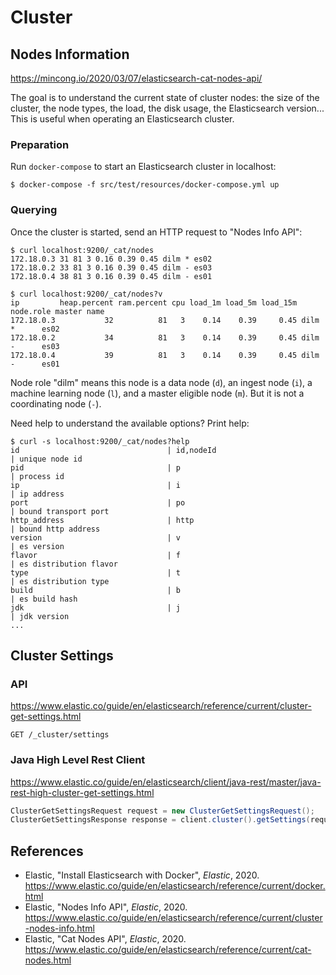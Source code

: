 # Cluster

## Nodes Information

<https://mincong.io/2020/03/07/elasticsearch-cat-nodes-api/>

The goal is to understand the current state of cluster nodes: the size of the
cluster, the node types, the load, the disk usage, the Elasticsearch version...
This is useful when operating an Elasticsearch cluster.

### Preparation

Run `docker-compose` to start an Elasticsearch cluster in localhost:

```
$ docker-compose -f src/test/resources/docker-compose.yml up
```

### Querying

Once the cluster is started, send an HTTP request to "Nodes Info API":

```
$ curl localhost:9200/_cat/nodes
172.18.0.3 31 81 3 0.16 0.39 0.45 dilm * es02
172.18.0.2 33 81 3 0.16 0.39 0.45 dilm - es03
172.18.0.4 38 81 3 0.16 0.39 0.45 dilm - es01
```

```
$ curl localhost:9200/_cat/nodes?v
ip         heap.percent ram.percent cpu load_1m load_5m load_15m node.role master name
172.18.0.3           32          81   3    0.14    0.39     0.45 dilm      *      es02
172.18.0.2           34          81   3    0.14    0.39     0.45 dilm      -      es03
172.18.0.4           39          81   3    0.14    0.39     0.45 dilm      -      es01
```

Node role "dilm" means this node is a data node (`d`), an ingest node (`i`), a machine learning
node (`l`), and a master eligible node (`m`). But it is not a coordinating node (`-`).

Need help to understand the available options? Print help:

```
$ curl -s localhost:9200/_cat/nodes?help
id                                 | id,nodeId                                   | unique node id
pid                                | p                                           | process id
ip                                 | i                                           | ip address
port                               | po                                          | bound transport port
http_address                       | http                                        | bound http address
version                            | v                                           | es version
flavor                             | f                                           | es distribution flavor
type                               | t                                           | es distribution type
build                              | b                                           | es build hash
jdk                                | j                                           | jdk version
...
```

## Cluster Settings

### API

<https://www.elastic.co/guide/en/elasticsearch/reference/current/cluster-get-settings.html>

```
GET /_cluster/settings
```

### Java High Level Rest Client

<https://www.elastic.co/guide/en/elasticsearch/client/java-rest/master/java-rest-high-cluster-get-settings.html>

```java
ClusterGetSettingsRequest request = new ClusterGetSettingsRequest();
ClusterGetSettingsResponse response = client.cluster().getSettings(request, RequestOptions.DEFAULT);
```

## References

- Elastic, "Install Elasticsearch with Docker", _Elastic_, 2020.
  <https://www.elastic.co/guide/en/elasticsearch/reference/current/docker.html>
- Elastic, "Nodes Info API", _Elastic_, 2020.
  <https://www.elastic.co/guide/en/elasticsearch/reference/current/cluster-nodes-info.html>
- Elastic, "Cat Nodes API", _Elastic_, 2020.
  <https://www.elastic.co/guide/en/elasticsearch/reference/current/cat-nodes.html>
